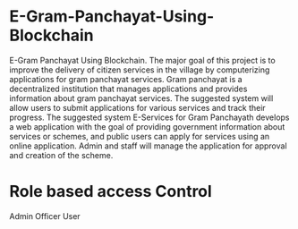 # E-Gram-Panchayat-Using-Blockchain
E-Gram Panchayat Using Blockchain.
The major goal of this project is to improve the delivery of citizen services in the village by computerizing applications for gram panchayat services. Gram panchayat is a decentralized institution that manages applications and provides information about gram panchayat services. The suggested system will allow users to submit applications for various services and track their progress. The suggested system E-Services for Gram Panchayath develops a web application with the goal of providing government information about services or schemes, and public users can apply for services using an online application. Admin and staff will manage the application for approval and creation of the scheme.

# Role based access Control
Admin Officer User
